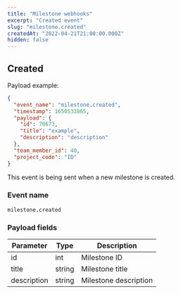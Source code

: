```yaml
---
title: "Milestone webhooks"
excerpt: "Created event"
slug: "milestone.created"
createdAt: "2022-04-21T21:00:00.000Z"
hidden: false
---
```


## Created

Payload example:

```json
{
  "event_name": "milestone.created",
  "timestamp": 1650533865,
  "payload": {
    "id": 70673,
    "title": "example",
    "description": "description"
  },
  "team_member_id": 40,
  "project_code": "ID"
}
```

This event is being sent when a new milestone is created.

### Event name

`milestone.created`

### Payload fields

| Parameter   | Type   | Description           |
|-------------|--------|-----------------------|
| id          | int    | Milestone ID          |
| title       | string | Milestone title       |
| description | string | Milestone description |
